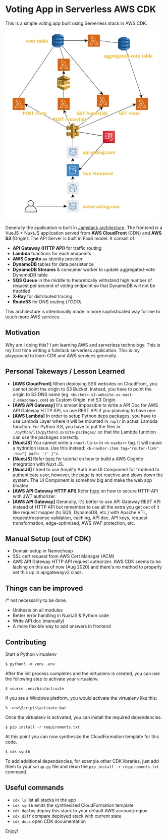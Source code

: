 
# Voting App in Serverless AWS CDK

This is a simple voting app built using Serverless stack in AWS CDK.

<a href="https://raw.githubusercontent.com/sdil/voting-serverless-cdk/master/architecture.png"><img src="https://raw.githubusercontent.com/sdil/voting-serverless-cdk/master/architecture.png" height="600" width="485" ></a>

Generally the application is built in [Jamstack architecture](https://jamstack.wtf). The frontend is a VueJS + NuxtJS application served from **AWS CloudFront** (CDN) and **AWS S3** (Origin). The API Server is built in FaaS model. It consist of:

- **API Gateway (HTTP API)** for traffic routing
- **Lambda** functions for each endpoints
- **AWS Cognito** as identity provider
- **DynamoDB** tables for data persistence
- **DynamoDB Streams** & consumer worker to update aggregated-vote DynamoDB table
- **SQS Queue** in the middle to theoretically withstand high number of request per second of voting endpoint so that DynamoDB will not be throttled
- **X-Ray** for distributed tracing
- **Route53** for DNS routing *(TODO)*

This architecture is intentionally made in more sophisticated way for me to touch more AWS services.

## Motivation

Why am I doing this? I am learning AWS and serverless technology. This is my first time writing a fullstack serverless application. This is my playground to learn CDK and AWS services generally.

## Personal Takeways / Lesson Learned

- **[AWS CloudFront]** When deploying SSR websites on CloudFront, you cannot point the origin to S3 Bucket. Instead, you have to point the origin to S3 DNS name (eg. `<bucket>.s3-website.us-east-2.amazonaws.com`) as Custom Origin, not S3 Origin.
- **[AWS API Gateway]** It's almost impossible to write a API Doc for AWS API Gateway HTTP API, so use REST API if you planning to have one.
- **[AWS Lambda]** In order to setup Python deps packages, you have to use Lambda Layer where it will be mounted in `/opt/` in actual Lambda function. For Python 3.8, you have to put the files in `./python/lib/python3.8/site-packages/` so that the Lambda function can use the packages correctly.
- **[NuxtJS]** You cannot write a `<nuxt-link>` in `<b-navbar>` tag. It will cause a hydration issue. Use this instead: `<b-navbar-item tag="router-link" :to="{ path: '/' }">`.
- **[NuxtJS]** Refer [here](https://www.youtube.com/watch?v=fzcG5Oe31bo) for tutorial on how to build a AWS Cognito integration with Nuxt JS.
- **[NuxtJS]** I tried to use Amplify Auth Vue UI Component for frontend to authenticate user, however, the page is not reactive and slows down the system. The UI Component is somehow big and make the web app bloated.
- **[AWS API Gateway HTTP API]** Refer [here](https://auth0.com/blog/securing-aws-http-apis-with-jwt-authorizers/#Add-a-JWT-Authorizer-to-Your-API) on how to secure HTTP API with JWT authorizer.
- **[AWS API Gateway]** Generally, it's better to use API Gateway REST API instead of HTTP API but remember to use all the extra you get out of it like request mapper (to SQS, DynamoDB, etc.) with Apache VTL, request/response validation, caching, API doc, API keys, request transformation, edge-optimized, AWS WAF protection, etc.

## Manual Setup (out of CDK)

- Domain setup in Namecheap
- SSL cert request from AWS Cert Manager (ACM)
- AWS API Gateway HTTP API request authorizer. AWS CDK seems to be lacking on this as of now (Aug 2020) and there's no method to properly set this up in apigatewayv2 class.

## Things can be improved

/* not necessarily to be done.

- Unittests on all modules
- Better error handling in NuxtJS & Python code
- Write API doc (manually)
- A more flexible way to add answers in frontend

## Contributing

Start a Python virtualenv

```
$ python3 -m venv .env
```

After the init process completes and the virtualenv is created, you can use the following
step to activate your virtualenv.

```
$ source .env/bin/activate
```

If you are a Windows platform, you would activate the virtualenv like this:

```
% .env\Scripts\activate.bat
```

Once the virtualenv is activated, you can install the required dependencies.

```
$ pip install -r requirements.txt
```

At this point you can now synthesize the CloudFormation template for this code.

```
$ cdk synth
```

To add additional dependencies, for example other CDK libraries, just add
them to your `setup.py` file and rerun the `pip install -r requirements.txt`
command.

## Useful commands

 * `cdk ls`          list all stacks in the app
 * `cdk synth`       emits the synthesized CloudFormation template
 * `cdk deploy`      deploy this stack to your default AWS account/region
 * `cdk diff`        compare deployed stack with current state
 * `cdk docs`        open CDK documentation

Enjoy!
